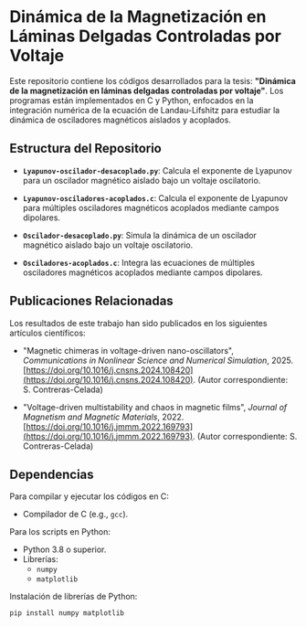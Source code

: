 # Dinámica de la Magnetización en Láminas Delgadas Controladas por Voltaje

Este repositorio contiene los códigos desarrollados para la tesis: **"Dinámica de la magnetización en láminas delgadas controladas por voltaje"**. Los programas están implementados en C y Python, enfocados en la integración numérica de la ecuación de Landau-Lifshitz para estudiar la dinámica de osciladores magnéticos aislados y acoplados.

## Estructura del Repositorio

- **`Lyapunov-oscilador-desacoplado.py`**: Calcula el exponente de Lyapunov para un oscilador magnético aislado bajo un voltaje oscilatorio.

- **`Lyapunov-osciladores-acoplados.c`**: Calcula el exponente de Lyapunov para múltiples osciladores magnéticos acoplados mediante campos dipolares.

- **`Oscilador-desacoplado.py`**: Simula la dinámica de un oscilador magnético aislado bajo un voltaje oscilatorio.

- **`Osciladores-acoplados.c`**: Integra las ecuaciones de múltiples osciladores magnéticos acoplados mediante campos dipolares.

## Publicaciones Relacionadas

Los resultados de este trabajo han sido publicados en los siguientes artículos científicos:

- "Magnetic chimeras in voltage-driven nano-oscillators", *Communications in Nonlinear Science and Numerical Simulation*, 2025. [https://doi.org/10.1016/j.cnsns.2024.108420](https://doi.org/10.1016/j.cnsns.2024.108420). (Autor correspondiente: S. Contreras-Celada)

- "Voltage-driven multistability and chaos in magnetic films", *Journal of Magnetism and Magnetic Materials*, 2022. [https://doi.org/10.1016/j.jmmm.2022.169793](https://doi.org/10.1016/j.jmmm.2022.169793). (Autor correspondiente: S. Contreras-Celada)

## Dependencias

Para compilar y ejecutar los códigos en C:
- Compilador de C (e.g., `gcc`).

Para los scripts en Python:
- Python 3.8 o superior.
- Librerías:
  - `numpy`
  - `matplotlib`

Instalación de librerías de Python:
```bash
pip install numpy matplotlib

